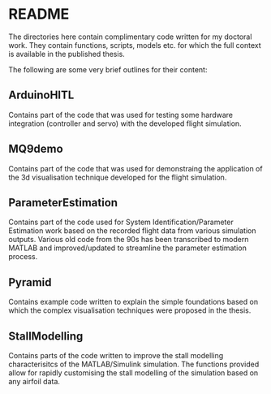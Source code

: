 # README

The directories here contain complimentary code written for my doctoral work. They contain functions, scripts, models etc. for which the full context is available in the published thesis.

The following are some very brief outlines for their content:

## ArduinoHITL
Contains part of the code that was used for testing some hardware integration (controller and servo) with the developed flight simulation.

## MQ9demo
Contains part of the code that was used for demonstraing the application of the 3d visualisation technique developed for the flight simulation.

## ParameterEstimation
Contains part of the code used for System Identification/Parameter Estimation work based on the recorded flight data from various simulation outputs. Various old code from the 90s has been transcribed to modern MATLAB and improved/updated to streamline the parameter estimation process.

## Pyramid
Contains example code written to explain the simple foundations based on which the complex visualisation techniques were proposed in the thesis.

## StallModelling
Contains parts of the code written to improve the stall modelling characterisitcs of the MATLAB/Simulink simulation. The functions provided allow for rapidly customising the stall modelling of the simulation based on any airfoil data.
